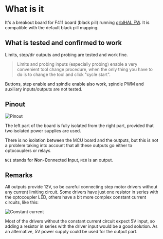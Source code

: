 # What is it
It's a breakout board for F411 board (black pill) running [grblHAL FW][grblhal_fw]. It is compatible with the default black pill mapping.

## What is tested and confirmed to work

Limits, step/dir outputs and probing are tested and work fine.

> Limits and probing inputs (especially probing) enable a very convenient tool change procedure, when the only thing you have to do is to change the tool and click "cycle start".

Buttons, step enable and spindle enable also work, spindle PWM and auxiliary inputs/outputs are not tested. 

## Pinout

![Pinout][pinout]

The left part of the board is fully isolated from the right part, provided that two isolated power supplies are used.

There is no isolation between the MCU board and the outputs, but this is not a problem taking into account that all these outputs go either to optocouplers or relays.

```NCI``` stands for **N**on-**C**onnected **I**nput, ```NCO``` is an output.

## Remarks

All outputs provide 12V, so be careful connecting step motor drivers without any current limiting circuit.
Some drivers have just one resistor in series with the optocoupler LED, others have a bit more complex constant current circuits, like this:

![Constant current][constant_current]

Most of the drivers without the constant current circuit expect 5V input, so adding a resistor in series with the driver input would be a good solution.
As an alternative, 5V power supply could be used for the output part.

[grblhal_fw]: https://github.com/grblHAL
[pinout]: images/Pinout.png
[constant_current]: images/ConstantCurrent.png